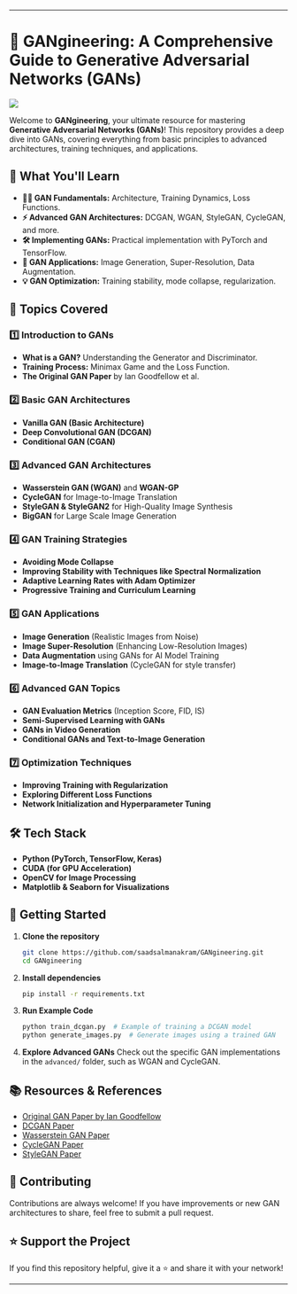 
---

# 🧠 GANgineering: A Comprehensive Guide to Generative Adversarial Networks (GANs)

![](https://cdn.pixabay.com/photo/2023/11/21/15/39/ai-generated-8403627_1280.png)

Welcome to **GANgineering**, your ultimate resource for mastering **Generative Adversarial Networks (GANs)**! This repository provides a deep dive into GANs, covering everything from basic principles to advanced architectures, training techniques, and applications.

## 🚀 What You'll Learn

- **🧑‍🏫 GAN Fundamentals:** Architecture, Training Dynamics, Loss Functions.
- **⚡ Advanced GAN Architectures:** DCGAN, WGAN, StyleGAN, CycleGAN, and more.
- **🛠️ Implementing GANs:** Practical implementation with PyTorch and TensorFlow.
- **🔬 GAN Applications:** Image Generation, Super-Resolution, Data Augmentation.
- **💡 GAN Optimization:** Training stability, mode collapse, regularization.

## 📌 Topics Covered

### 1️⃣ Introduction to GANs
- **What is a GAN?** Understanding the Generator and Discriminator.
- **Training Process:** Minimax Game and the Loss Function.
- **The Original GAN Paper** by Ian Goodfellow et al.

### 2️⃣ Basic GAN Architectures
- **Vanilla GAN (Basic Architecture)**
- **Deep Convolutional GAN (DCGAN)**
- **Conditional GAN (CGAN)**

### 3️⃣ Advanced GAN Architectures
- **Wasserstein GAN (WGAN)** and **WGAN-GP**
- **CycleGAN** for Image-to-Image Translation
- **StyleGAN & StyleGAN2** for High-Quality Image Synthesis
- **BigGAN** for Large Scale Image Generation

### 4️⃣ GAN Training Strategies
- **Avoiding Mode Collapse**
- **Improving Stability with Techniques like Spectral Normalization**
- **Adaptive Learning Rates with Adam Optimizer**
- **Progressive Training and Curriculum Learning**

### 5️⃣ GAN Applications
- **Image Generation** (Realistic Images from Noise)
- **Image Super-Resolution** (Enhancing Low-Resolution Images)
- **Data Augmentation** using GANs for AI Model Training
- **Image-to-Image Translation** (CycleGAN for style transfer)

### 6️⃣ Advanced GAN Topics
- **GAN Evaluation Metrics** (Inception Score, FID, IS)
- **Semi-Supervised Learning with GANs**
- **GANs in Video Generation**
- **Conditional GANs and Text-to-Image Generation**

### 7️⃣ Optimization Techniques
- **Improving Training with Regularization**
- **Exploring Different Loss Functions**
- **Network Initialization and Hyperparameter Tuning**

## 🛠️ Tech Stack
- **Python (PyTorch, TensorFlow, Keras)**
- **CUDA (for GPU Acceleration)**
- **OpenCV for Image Processing**
- **Matplotlib & Seaborn for Visualizations**

## 📌 Getting Started

1. **Clone the repository**
   ```bash
   git clone https://github.com/saadsalmanakram/GANgineering.git
   cd GANgineering
   ```

2. **Install dependencies**
   ```bash
   pip install -r requirements.txt
   ```

3. **Run Example Code**
   ```bash
   python train_dcgan.py  # Example of training a DCGAN model
   python generate_images.py  # Generate images using a trained GAN
   ```

4. **Explore Advanced GANs**
   Check out the specific GAN implementations in the `advanced/` folder, such as WGAN and CycleGAN.

## 📚 Resources & References
- [Original GAN Paper by Ian Goodfellow](https://arxiv.org/abs/1406.2661)
- [DCGAN Paper](https://arxiv.org/abs/1511.06434)
- [Wasserstein GAN Paper](https://arxiv.org/abs/1701.07875)
- [CycleGAN Paper](https://arxiv.org/abs/1703.10593)
- [StyleGAN Paper](https://arxiv.org/abs/1812.04948)

## 🤝 Contributing
Contributions are always welcome! If you have improvements or new GAN architectures to share, feel free to submit a pull request.

## ⭐ Support the Project
If you find this repository helpful, give it a ⭐ and share it with your network!

---
